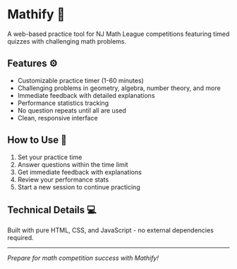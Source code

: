 # Mathify 🎯

A web-based practice tool for NJ Math League competitions featuring timed quizzes with challenging math problems.

## Features ⚙️

- Customizable practice timer (1-60 minutes)
- Challenging problems in geometry, algebra, number theory, and more
- Immediate feedback with detailed explanations
- Performance statistics tracking
- No question repeats until all are used
- Clean, responsive interface

## How to Use 📝

1. Set your practice time
2. Answer questions within the time limit
3. Get immediate feedback with explanations
4. Review your performance stats
5. Start a new session to continue practicing

## Technical Details 💻

Built with pure HTML, CSS, and JavaScript - no external dependencies required.

---

*Prepare for math competition success with Mathify!*
